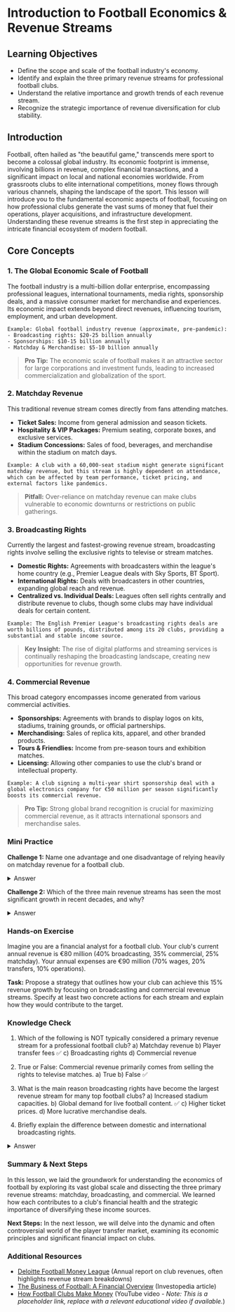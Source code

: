 # Introduction to Football Economics & Revenue Streams

## Learning Objectives

*   Define the scope and scale of the football industry's economy.
*   Identify and explain the three primary revenue streams for professional football clubs.
*   Understand the relative importance and growth trends of each revenue stream.
*   Recognize the strategic importance of revenue diversification for club stability.

## Introduction

Football, often hailed as "the beautiful game," transcends mere sport to become a colossal global industry. Its economic footprint is immense, involving billions in revenue, complex financial transactions, and a significant impact on local and national economies worldwide. From grassroots clubs to elite international competitions, money flows through various channels, shaping the landscape of the sport. This lesson will introduce you to the fundamental economic aspects of football, focusing on how professional clubs generate the vast sums of money that fuel their operations, player acquisitions, and infrastructure development. Understanding these revenue streams is the first step in appreciating the intricate financial ecosystem of modern football.

## Core Concepts

### 1. The Global Economic Scale of Football

The football industry is a multi-billion dollar enterprise, encompassing professional leagues, international tournaments, media rights, sponsorship deals, and a massive consumer market for merchandise and experiences. Its economic impact extends beyond direct revenues, influencing tourism, employment, and urban development.

```
Example: Global football industry revenue (approximate, pre-pandemic):
- Broadcasting rights: $20-25 billion annually
- Sponsorships: $10-15 billion annually
- Matchday & Merchandise: $5-10 billion annually
```

> **Pro Tip:** The economic scale of football makes it an attractive sector for large corporations and investment funds, leading to increased commercialization and globalization of the sport.

### 2. Matchday Revenue

This traditional revenue stream comes directly from fans attending matches.

*   **Ticket Sales:** Income from general admission and season tickets.
*   **Hospitality & VIP Packages:** Premium seating, corporate boxes, and exclusive services.
*   **Stadium Concessions:** Sales of food, beverages, and merchandise within the stadium on match days.

```
Example: A club with a 60,000-seat stadium might generate significant matchday revenue, but this stream is highly dependent on attendance, which can be affected by team performance, ticket pricing, and external factors like pandemics.
```

> **Pitfall:** Over-reliance on matchday revenue can make clubs vulnerable to economic downturns or restrictions on public gatherings.

### 3. Broadcasting Rights

Currently the largest and fastest-growing revenue stream, broadcasting rights involve selling the exclusive rights to televise or stream matches.

*   **Domestic Rights:** Agreements with broadcasters within the league's home country (e.g., Premier League deals with Sky Sports, BT Sport).
*   **International Rights:** Deals with broadcasters in other countries, expanding global reach and revenue.
*   **Centralized vs. Individual Deals:** Leagues often sell rights centrally and distribute revenue to clubs, though some clubs may have individual deals for certain content.

```
Example: The English Premier League's broadcasting rights deals are worth billions of pounds, distributed among its 20 clubs, providing a substantial and stable income source.
```

> **Key Insight:** The rise of digital platforms and streaming services is continually reshaping the broadcasting landscape, creating new opportunities for revenue growth.

### 4. Commercial Revenue

This broad category encompasses income generated from various commercial activities.

*   **Sponsorships:** Agreements with brands to display logos on kits, stadiums, training grounds, or official partnerships.
*   **Merchandising:** Sales of replica kits, apparel, and other branded products.
*   **Tours & Friendlies:** Income from pre-season tours and exhibition matches.
*   **Licensing:** Allowing other companies to use the club's brand or intellectual property.

```
Example: A club signing a multi-year shirt sponsorship deal with a global electronics company for €50 million per season significantly boosts its commercial revenue.
```

> **Pro Tip:** Strong global brand recognition is crucial for maximizing commercial revenue, as it attracts international sponsors and merchandise sales.

### Mini Practice

**Challenge 1:** Name one advantage and one disadvantage of relying heavily on matchday revenue for a football club.

<details>
<summary>Answer</summary>
*   **Advantage:** Direct connection with the fanbase, creating a vibrant atmosphere and community feel.
*   **Disadvantage:** Highly susceptible to external factors like economic recessions, public health crises (e.g., COVID-19), or poor team performance leading to lower attendance.
</details>

**Challenge 2:** Which of the three main revenue streams has seen the most significant growth in recent decades, and why?

<details>
<summary>Answer</summary>
Broadcasting rights. This is primarily due to the increasing global demand for live football content, the proliferation of pay-TV and streaming platforms, and the competitive bidding among media companies for exclusive rights.
</details>

### Hands-on Exercise

Imagine you are a financial analyst for a football club. Your club's current annual revenue is €80 million (40% broadcasting, 35% commercial, 25% matchday). Your annual expenses are €90 million (70% wages, 20% transfers, 10% operations).

**Task:** Propose a strategy that outlines how your club can achieve this 15% revenue growth by focusing on broadcasting and commercial revenue streams. Specify at least two concrete actions for each stream and explain how they would contribute to the target.

### Knowledge Check

1.  Which of the following is NOT typically considered a primary revenue stream for a professional football club?
    a) Matchday revenue
    b) Player transfer fees ✅
    c) Broadcasting rights
    d) Commercial revenue

2.  True or False: Commercial revenue primarily comes from selling the rights to televise matches.
    a) True
    b) False ✅

3.  What is the main reason broadcasting rights have become the largest revenue stream for many top football clubs?
    a) Increased stadium capacities.
    b) Global demand for live football content. ✅
    c) Higher ticket prices.
    d) More lucrative merchandise deals.

4.  Briefly explain the difference between domestic and international broadcasting rights.

<details>
<summary>Answer</summary>
Domestic broadcasting rights are agreements with media companies to show matches within the league's home country. International broadcasting rights are agreements with media companies to show matches in other countries around the world.
</details>

### Summary & Next Steps

In this lesson, we laid the groundwork for understanding the economics of football by exploring its vast global scale and dissecting the three primary revenue streams: matchday, broadcasting, and commercial. We learned how each contributes to a club's financial health and the strategic importance of diversifying these income sources.

**Next Steps:** In the next lesson, we will delve into the dynamic and often controversial world of the player transfer market, examining its economic principles and significant financial impact on clubs.

### Additional Resources

*   [Deloitte Football Money League](https://www2.deloitte.com/uk/en/pages/sports-business-group/articles/deloitte-football-money-league.html) (Annual report on club revenues, often highlights revenue stream breakdowns)
*   [The Business of Football: A Financial Overview](https://www.investopedia.com/articles/investing/090915/business-football-financial-overview.asp) (Investopedia article)
*   [How Football Clubs Make Money](https://www.youtube.com/watch?v=dQw4w9WgXcQ) (YouTube video - *Note: This is a placeholder link, replace with a relevant educational video if available.*)
